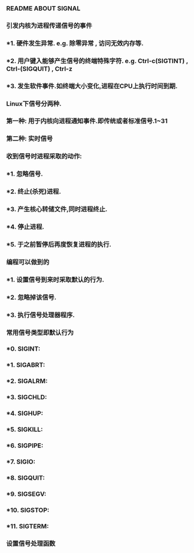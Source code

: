 ### README ABOUT SIGNAL 

### 引发内核为进程传递信号的事件
### *1. 硬件发生异常. e.g. 除零异常 , 访问无效内存等.
### *2. 用户键入能够产生信号的终端特殊字符. e.g. Ctrl-c(SIGTINT) , Ctrl-\(SIGQUIT) , Ctrl-z
### *3. 发生软件事件.如终端大小变化,进程在CPU上执行时间到期.

### Linux下信号分两种. 
### 第一种: 用于内核向进程通知事件.即传统或者标准信号.1~31
### 第二种: 实时信号

### 收到信号时进程采取的动作:
### *1. 忽略信号.
### *2. 终止(杀死)进程.
### *3. 产生核心转储文件,同时进程终止.
### *4. 停止进程.
### *5. 于之前暂停后再度恢复进程的执行.

### 编程可以做到的
### *1. 设置信号到来时采取默认的行为.
### *2. 忽略掉该信号.
### *3. 执行信号处理器程序.

### 常用信号类型即默认行为
### *0.  SIGINT:
### *1.  SIGABRT:
### *2.  SIGALRM:
### *3.  SIGCHLD:
### *4.  SIGHUP:
### *5.  SIGKILL:
### *6.  SIGPIPE:
### *7.  SIGIO:
### *8.  SIGQUIT:
### *9.  SIGSEGV:
### *10. SIGSTOP:
### *11. SIGTERM:

### 设置信号处理函数 
